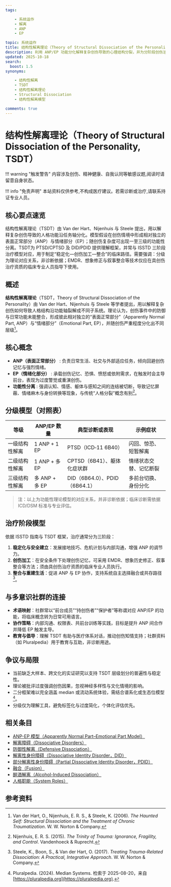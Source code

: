 ```yaml
---
tags:

    - 系统运作
    - 解离
    - ANP
    - EP

topic: 系统运作
title: 结构性解离理论（Theory of Structural Dissociation of the Personality, TSDT）
description: 利用 ANP/EP 功能分化解释复杂创伤导致的心理结构分裂，并为分阶段创伤治疗（稳定化—创伤加工—整合）提供操作框架的理论。
updated: 2025-10-18
search:
  boost: 1.5
synonyms:

    - 结构性解离
    - TSDT
    - 结构性解离理论
    - Structural Dissociation
    - 结构性解离模型

comments: true
---
```


# 结构性解离理论（Theory of Structural Dissociation of the Personality, TSDT）

!!! warning "触发警告"
    内容涉及创伤、精神健康、自我认同等敏感议题,阅读时请留意自身状态。

!!! info "免责声明"
    本站资料仅供参考,不构成医疗建议。若需诊断或治疗,请联系持证专业人员。

## 核心要点速览

结构性解离理论（TSDT）由 Van der Hart、Nijenhuis 与 Steele 提出，用以解释复杂创伤导致的人格功能沿任务轴分化。模型假设在创伤情境中形成相对独立的表面正常部分（ANP）与情绪部分（EP）；随创伤复杂度可出现一至三级的功能性分离。TSDT为 PTSD/CPTSD 及 DID/PDID 提供理解框架，并常与 ISSTD 三阶段治疗模型对应，用于制定“稳定化—创伤加工—整合”的临床路径。需要强调：分级为理论对应关系，非诊断依据；EMDR、想象修正与叙事整合等技术仅应在具创伤治疗资质的临床专业人员指导下使用。

## 概述

**结构性解离理论**（TSDT，Theory of Structural Dissociation of the Personality）由 Van der Hart、Nijenhuis 与 Steele 等学者提出，用以解释复杂创伤如何导致人格结构沿功能轴裂解成不同子系统。理论认为，创伤事件中的防御与日常功能未能整合，形成彼此相对独立的“表面正常部分”（Apparently Normal Part, ANP）与“情绪部分”（Emotional Part, EP），并随创伤严重程度分化出不同层级[^结构性解离-1]。

## 核心概念

- **ANP（表面正常部分）** : 负责日常生活、社交与外部适应任务，倾向回避创伤记忆与强烈情绪。
- **EP（情绪化部分）** : 承载创伤记忆、恐惧、愤怒或依附需求，在触发时会主导前台，表现为过度警觉或重演创伤。
- **功能性分离** : 强调认知、情感、躯体与感知之间的连结被切断，导致记忆屏蔽、情绪麻木与身份转换等现象，与传统“人格分裂”概念有别[^结构性解离-2]。

## 分级模型（对照表）

| 等级 | ANP/EP 数量 | 典型诊断或表现 | 示例症状 |
| --- | --- | --- | --- |
| 一级结构性解离 | 1 ANP + 1 EP | PTSD（ICD‑11 6B40） | 闪回、惊恐、短暂解离 |
| 二级结构性解离 | 1 ANP + 多 EP | CPTSD（6B41）、躯体化症状群 | 情绪状态交替、记忆断裂 |
| 三级结构性解离 | 多 ANP + 多 EP | DID（6B64.0）、PDID（6B64.1） | 多前台切换、身份分化 |

> 注：以上为功能性理论模型的对应关系，并非诊断依据；临床诊断需依据 ICD/DSM 标准与专业评估。

## 治疗阶段模型

依据 ISSTD 指南与 TSDT 框架，治疗通常分为三阶段：

1. **稳定化与安全建立**：发展接地技巧、危机计划与内部沟通，增强 ANP 的调节力。
2. **创伤加工**：在安全条件下处理创伤记忆，可采用 EMDR、想象历史修正、叙事整合等方法；须由具创伤治疗资质的临床专业人员执行。
3. **整合与重建生活**：促进 ANP 与 EP 协作，支持系统自主选择融合或共存路径[^结构性解离-3]。

## 与多意识社群的连接

- **术语映射**：社群常以“前台成员”“持创伤者”“保护者”等称谓对应 ANP/EP 的功能，将临床概念转为日常可用语言。
- **协作策略**：内部沟通、权限表、共前台训练等实践，目标是提升 ANP 间合作并降低 EP 触发主导。
- **教育与倡导**：理解 TSDT 有助与医疗体系对话，推动创伤知情支持；社群资料（如 Pluralpedia）用于教育与互助，非诊断用途。

## 争议与局限

- 当前缺乏大样本、跨文化的实证研究以支持 TSDT 层级划分的普遍性与稳定性。
- 理论被批评过度强调创伤因果，忽视神经多样性与文化情境的影响。
- 二分框架难以完全涵盖 median 或流动系统体验，需结合谱系化或生态位模型[^结构性解离-4]。
- 分级仅为理解工具，避免标签化与过度简化，个体化评估优先。

## 相关条目

- [ANP-EP 模型（Apparently Normal Part–Emotional Part Model）](Apparently-Normal-Part-Emotional-Part-Model.md)
- [解离障碍（Dissociative Disorders）](Dissociative-Disorders.md)
- [防御性解离（Defensive Dissociation）](Defensive-Dissociation.md)
- [解离性身份障碍（Dissociative Identity Disorder，DID）](DID.md)
- [部分解离性身份障碍（Partial Dissociative Identity Disorder，PDID）](Partial-Dissociative-Identity-Disorder-PDID.md)
- [融合（Fusion）](Fusion.md)
- [醉酒解离（Alcohol-Induced Dissociation）](Alcohol-Induced-Dissociation.md)
- [人格职能（System Roles）](System-Roles.md)

## 参考资料

[^结构性解离-1]: Van der Hart, O., Nijenhuis, E. R. S., & Steele, K. (2006). *The Haunted Self: Structural Dissociation and the Treatment of Chronic Traumatization*. W. W. Norton & Company.
[^结构性解离-2]: Nijenhuis, E. R. S. (2015). *The Trinity of Trauma: Ignorance, Fragility, and Control*. Vandenhoeck & Ruprecht.
[^结构性解离-3]: Steele, K., Boon, S., & Van der Hart, O. (2017). *Treating Trauma-Related Dissociation: A Practical, Integrative Approach*. W. W. Norton & Company.
[^结构性解离-4]: Pluralpedia. (2024). Median Systems. 检索于 2025-08-20，来自 [https://pluralpedia.org](https://pluralpedia.org).
